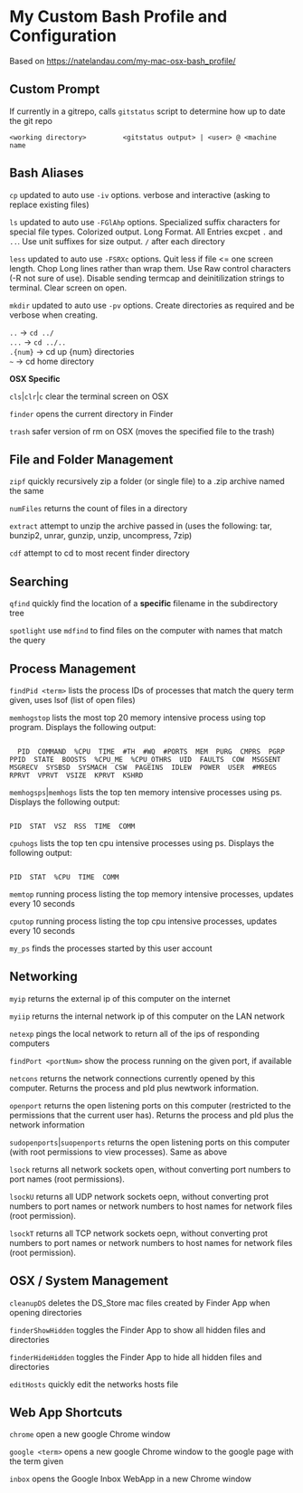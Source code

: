 # My Custom Bash Profile and Configuration
Based on https://natelandau.com/my-mac-osx-bash_profile/

## Custom Prompt

If currently in a gitrepo, calls `gitstatus` script to determine how up to date the git repo

```
<working directory>         <gitstatus output> | <user> @ <machine name
```


## Bash Aliases

`cp` updated to auto use `-iv` options. verbose and interactive (asking to replace existing files)

`ls` updated to auto use `-FGlAhp` options. Specialized suffix characters for special file types. Colorized output. Long Format. All Entries excpet `.` and `..`. Use unit suffixes for size output. `/` after each directory

`less` updated to auto use `-FSRXc` options. Quit less if file <= one screen length. Chop Long lines rather than wrap them. Use Raw control characters (-R not sure of use). Disable sending termcap and deinitilization strings to terminal. Clear screen on open.

`mkdir` updated to auto use `-pv` options. Create directories as required and be verbose when creating.

`..` -> `cd ../`  
`...` -> `cd ../..`  
`.{num}` -> cd up {num} directories  
`~` -> cd home directory  


__OSX Specific__

`cls`|`clr`|`c` clear the terminal screen on OSX

`finder` opens the current directory in Finder

`trash` safer version of rm on OSX (moves the specified file to the trash)


## File and Folder Management

`zipf` quickly recursively zip a folder (or single file) to a .zip archive named the same

`numFiles` returns the count of files in a directory

`extract` attempt to unzip the archive passed in (uses the following: tar, bunzip2, unrar, gunzip, unzip, uncompress, 7zip)

`cdf` attempt to cd to most recent finder directory


## Searching

`qfind` quickly find the location of a __specific__ filename in the subdirectory tree

`spotlight` use `mdfind` to find files on the computer with names that match the query


## Process Management

`findPid <term>` lists the process IDs of processes that match the query term given, uses lsof (list of open files)

`memhogstop` lists the most top 20 memory intensive process using top program. Displays the following output:  
```

  PID  COMMAND  %CPU  TIME  #TH  #WQ  #PORTS  MEM  PURG  CMPRS  PGRP  PPID  STATE  BOOSTS  %CPU_ME  %CPU_OTHRS  UID  FAULTS  COW  MSGSENT  MSGRECV  SYSBSD  SYSMACH  CSW  PAGEINS  IDLEW  POWER  USER  #MREGS  RPRVT  VPRVT  VSIZE  KPRVT  KSHRD

```

`memhogsps`|`memhogs` lists the top ten memory intensive processes using ps. Displays the following output:
```

PID  STAT  VSZ  RSS  TIME  COMM

```

`cpuhogs` lists the top ten cpu intensive processes using ps. Displays the following output:
```

PID  STAT  %CPU  TIME  COMM

```

`memtop` running process listing the top memory intensive processes, updates every 10 seconds

`cputop` running process listing the top cpu intensive processes,
updates every 10 seconds

`my_ps` finds the processes started by this user account


## Networking

`myip` returns the external ip of this computer on the internet

`myiip` returns the internal network ip of this computer on the LAN network

`netexp` pings the local network to return all of the ips of responding computers

`findPort <portNum>` show the process running on the given port, if available

`netcons` returns the network connections currently opened by this computer. Returns the process and pId plus newtwork information.

`openport` returns the open listening ports on this computer (restricted to the permissions that the current user has). Returns the process and pId plus the network information

`sudopenports`|`suopenports` returns the open listening ports on this computer (with root permissions to view processes). Same as above

`lsock` returns all network sockets open, without converting port numbers to port names (root permissions).

`lsockU` returns all UDP network sockets oepn, without converting prot numbers to port names or network numbers to host names for network files (root permission).

`lsockT` returns all TCP network sockets oepn, without converting prot numbers to port names or network numbers to host names for network files (root permission).


## OSX / System Management

`cleanupDS` deletes the DS_Store mac files created by Finder App when opening directories

`finderShowHidden` toggles the Finder App to show all hidden files and directories

`finderHideHidden` toggles the Finder App to hide all hidden files and directories

`editHosts` quickly edit the networks hosts file


## Web App Shortcuts

`chrome` open a new google Chrome window

`google <term>` opens a new google Chrome window to the google page with the term given

`inbox` opens the Google Inbox WebApp in a new Chrome window
